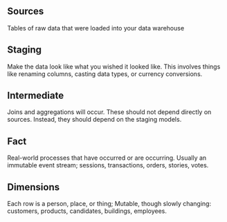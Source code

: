 ## Sources
Tables of raw data that were loaded into your data warehouse

## Staging
Make the data look like what you wished it looked like. This involves things like renaming columns, casting data types, or currency conversions.

## Intermediate
Joins and aggregations will occur. These should not depend directly on sources. Instead, they should depend on the staging models.

## Fact
Real-world processes that have occurred or are occurring. Usually an immutable event stream; sessions, transactions, orders, stories, votes.

## Dimensions
Each row is a person, place, or thing; Mutable, though slowly changing: customers, products, candidates, buildings, employees.
